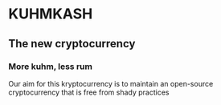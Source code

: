 # KUHMKASH

## The new cryptocurrency

### More kuhm, less rum

Our aim for this kryptocurrency is to maintain an open-source cryptocurrency that is free from shady practices
